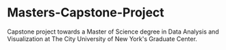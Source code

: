 # Masters-Capstone-Project
Capstone project towards a Master of Science degree in Data Analysis and Visualization at The City University of New York's Graduate Center.
